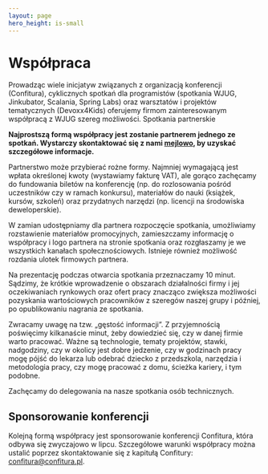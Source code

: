 ```yaml
---
layout: page
hero_height: is-small
---
```


# Współpraca

Prowadząc wiele inicjatyw związanych z organizacją konferencji (Confitura), cyklicznych spotkań dla programistów (spotkania WJUG, Jinkubator, Scalania, Spring Labs) oraz warsztatów i projektów tematycznych (Devoxx4Kids) oferujemy firmom zainteresowanym współpracą z WJUG szereg możliwości.
Spotkania partnerskie

**Najprostszą formą współpracy jest zostanie partnerem jednego ze spotkań. Wystarczy skontaktować się z nami [mejlowo](mailto:leaders@warszawa.jug.pl), by uzyskać szczegółowe informacje.**

Partnerstwo może przybierać rożne formy. Najmniej wymagającą jest wpłata określonej kwoty (wystawiamy fakturę VAT), ale gorąco zachęcamy do fundowania biletów na konferencję (np. do rozlosowania pośród uczestników czy w ramach konkursu), materiałów do nauki (książek, kursów, szkoleń) oraz przydatnych narzędzi (np. licencji na środowiska deweloperskie).

W zamian udostępniamy dla partnera rozpoczęcie spotkania, umożliwiamy rozstawienie materiałów promocyjnych, zamieszczamy informację o współpracy i logo partnera na stronie spotkania oraz rozgłaszamy je we wszystkich kanałach społecznościowych. Istnieje również możliwość rozdania ulotek firmowych partnera.

Na prezentację podczas otwarcia spotkania przeznaczamy 10 minut. Sądzimy, że krótkie wprowadzenie o obszarach działalności firmy i jej oczekiwaniach rynkowych oraz ofert pracy znacząco zwiększa możliwości pozyskania wartościowych pracowników z szeregów naszej grupy i później, po opublikowaniu nagrania ze spotkania.

Zwracamy uwagę na tzw. „gęstość informacji”. Z przyjemnością poświęcimy kilkanaście minut, żeby dowiedzieć się, czy w danej firmie warto pracować. Ważne są technologie, tematy projektów, stawki, nadgodziny, czy w okolicy jest dobre jedzenie, czy w godzinach pracy mogę pójść do lekarza lub odebrać dziecko z przedszkola, narzędzia i metodologia pracy, czy mogę pracować z domu, ścieżka kariery, i tym podobne.

Zachęcamy do delegowania na nasze spotkania osób technicznych.

## Sponsorowanie konferencji

Kolejną formą współpracy jest sponsorowanie konferencji Confitura, która odbywa się zwyczajowo w lipcu. Szczegółowe warunki współpracy można ustalić poprzez skontaktowanie się z kapitułą Confitury: [confitura@confitura.pl](mailto:confitura@confitura.pl).
